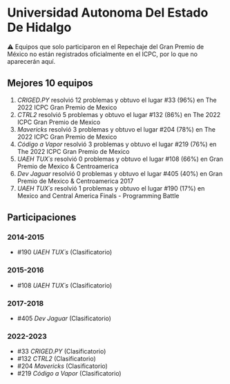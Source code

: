 # Universidad Autonoma Del Estado De Hidalgo

:warning: Equipos que solo participaron en el Repechaje del Gran Premio de México no están registrados oficialmente en el ICPC, por lo que no aparecerán aquí.

## Mejores 10 equipos

1. _CRIGED.PY_ resolvió 12 problemas y obtuvo el lugar #33 (96%) en The 2022 ICPC Gran Premio de Mexico
1. _CTRL2_ resolvió 5 problemas y obtuvo el lugar #132 (86%) en The 2022 ICPC Gran Premio de Mexico
1. _Mavericks_ resolvió 3 problemas y obtuvo el lugar #204 (78%) en The 2022 ICPC Gran Premio de Mexico
1. _Código a Vapor_ resolvió 3 problemas y obtuvo el lugar #219 (76%) en The 2022 ICPC Gran Premio de Mexico
1. _UAEH TUX´s_ resolvió 0 problemas y obtuvo el lugar #108 (66%) en Gran Premio de Mexico & Centroamerica
1. _Dev Jaguar_ resolvió 0 problemas y obtuvo el lugar #405 (40%) en Gran Premio de Mexico & Centroamerica 2017
1. _UAEH TUX´s_ resolvió 1 problemas y obtuvo el lugar #190 (17%) en Mexico and Central America Finals - Programming Battle

## Participaciones

### 2014-2015

- #190 _UAEH TUX´s_ (Clasificatorio)

### 2015-2016

- #108 _UAEH TUX´s_ (Clasificatorio)

### 2017-2018

- #405 _Dev Jaguar_ (Clasificatorio)

### 2022-2023

- #33 _CRIGED.PY_ (Clasificatorio)
- #132 _CTRL2_ (Clasificatorio)
- #204 _Mavericks_ (Clasificatorio)
- #219 _Código a Vapor_ (Clasificatorio)



